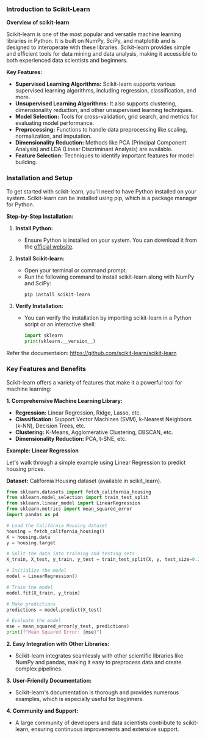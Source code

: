 ### Introduction to Scikit-Learn

**Overview of scikit-learn**

Scikit-learn is one of the most popular and versatile machine learning libraries in Python. It is built on NumPy, SciPy, and matplotlib and is designed to interoperate with these libraries. Scikit-learn provides simple and efficient tools for data mining and data analysis, making it accessible to both experienced data scientists and beginners.

**Key Features:**
- **Supervised Learning Algorithms:** Scikit-learn supports various supervised learning algorithms, including regression, classification, and more.
- **Unsupervised Learning Algorithms:** It also supports clustering, dimensionality reduction, and other unsupervised learning techniques.
- **Model Selection:** Tools for cross-validation, grid search, and metrics for evaluating model performance.
- **Preprocessing:** Functions to handle data preprocessing like scaling, normalization, and imputation.
- **Dimensionality Reduction:** Methods like PCA (Principal Component Analysis) and LDA (Linear Discriminant Analysis) are available.
- **Feature Selection:** Techniques to identify important features for model building.

### Installation and Setup

To get started with scikit-learn, you'll need to have Python installed on your system. Scikit-learn can be installed using pip, which is a package manager for Python.

**Step-by-Step Installation:**

1. **Install Python:**
   - Ensure Python is installed on your system. You can download it from the [official website](https://www.python.org/downloads/).

2. **Install Scikit-learn:**
   - Open your terminal or command prompt.
   - Run the following command to install scikit-learn along with NumPy and SciPy:
     ```bash
     pip install scikit-learn
     ```

3. **Verify Installation:**
   - You can verify the installation by importing scikit-learn in a Python script or an interactive shell:
     ```python
     import sklearn
     print(sklearn.__version__)
     ```
     
Refer the documentaion: https://github.com/scikit-learn/scikit-learn

### Key Features and Benefits

Scikit-learn offers a variety of features that make it a powerful tool for machine learning:

**1. Comprehensive Machine Learning Library:**
   - **Regression:** Linear Regression, Ridge, Lasso, etc.
   - **Classification:** Support Vector Machines (SVM), k-Nearest Neighbors (k-NN), Decision Trees, etc.
   - **Clustering:** K-Means, Agglomerative Clustering, DBSCAN, etc.
   - **Dimensionality Reduction:** PCA, t-SNE, etc.

**Example: Linear Regression**

Let's walk through a simple example using Linear Regression to predict housing prices.

**Dataset:** California Housing dataset (available in scikit_learn).

```Python
from sklearn.datasets import fetch_california_housing
from sklearn.model_selection import train_test_split
from sklearn.linear_model import LinearRegression
from sklearn.metrics import mean_squared_error
import pandas as pd

# Load the California Housing dataset
housing = fetch_california_housing()
X = housing.data
y = housing.target

# Split the data into training and testing sets
X_train, X_test, y_train, y_test = train_test_split(X, y, test_size=0.2, random_state=42)

# Initialize the model
model = LinearRegression()

# Train the model
model.fit(X_train, y_train)

# Make predictions
predictions = model.predict(X_test)

# Evaluate the model
mse = mean_squared_error(y_test, predictions)
print(f"Mean Squared Error: {mse}")
```

**2. Easy Integration with Other Libraries:**
   - Scikit-learn integrates seamlessly with other scientific libraries like NumPy and pandas, making it easy to preprocess data and create complex pipelines.

**3. User-Friendly Documentation:**
   - Scikit-learn's documentation is thorough and provides numerous examples, which is especially useful for beginners.

**4. Community and Support:**
   - A large community of developers and data scientists contribute to scikit-learn, ensuring continuous improvements and extensive support.

